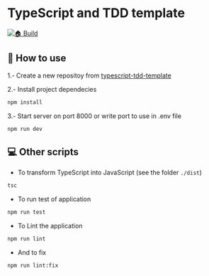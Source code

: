 # TypeScript and TDD template

[![🏠 Build](https://github.com/AraManjon/typescript-tdd-template/actions/workflows/build.yml/badge.svg?branch=master)](https://github.com/AraManjon/typescript-tdd-template/actions/workflows/build.yml)


## 👀 How to use

1.- Create a new repositoy from [typescript-tdd-template](https://github.com/AraManjon/typescript-tdd-template)

2.- Install project dependecies

```bash
npm install
```

3.- Start server on port 8000 or write port to use in .env file

```bash
npm run dev
```

## 💻 Other scripts

- To transform TypeScript into JavaScript (see the folder ```./dist```)
```bash
tsc
```

- To run test of application
```bash
npm run test
```

- To Lint the application
```bash
npm run lint
```
- And to fix
```bash
npm run lint:fix
```
